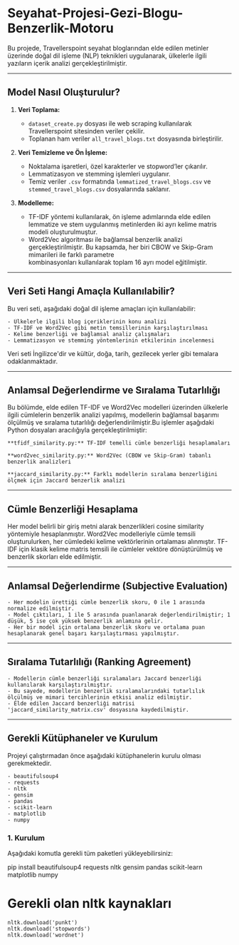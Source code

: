 # Seyahat-Projesi-Gezi-Blogu-Benzerlik-Motoru

Bu projede, Travellerspoint seyahat bloglarından elde edilen metinler üzerinde doğal dil işleme (NLP) teknikleri uygulanarak, ülkelerle ilgili yazıların içerik   analizi gerçekleştirilmiştir.
  
  ---

## Model Nasıl Oluşturulur? 

  1. **Veri Toplama:**
       - `dataset_create.py` dosyası ile web scraping kullanılarak Travellerspoint sitesinden veriler çekilir.
       - Toplanan ham veriler `all_travel_blogs.txt` dosyasında birleştirilir.
  
  2. **Veri Temizleme ve Ön İşleme:**
       - Noktalama işaretleri, özel karakterler ve stopword’ler çıkarılır.
       - Lemmatizasyon ve stemming işlemleri uygulanır.
       - Temiz veriler `.csv` formatında `lemmatized_travel_blogs.csv` ve `stemmed_travel_blogs.csv` dosyalarında saklanır.
  
  3. **Modelleme:**
       - TF-IDF yöntemi kullanılarak, ön işleme adımlarında elde edilen lemmatize ve stem uygulanmış metinlerden iki ayrı kelime matris modeli oluşturulmuştur.
       - Word2Vec algoritması ile bağlamsal benzerlik analizi gerçekleştirilmiştir. Bu kapsamda, her biri CBOW ve Skip-Gram mimarileri ile farklı parametre       
         kombinasyonları kullanılarak toplam 16 ayrı model eğitilmiştir.

---

## Veri Seti Hangi Amaçla Kullanılabilir?

  Bu veri seti, aşağıdaki doğal dil işleme amaçları için kullanılabilir:
  
    - Ülkelerle ilgili blog içeriklerinin konu analizi
    - TF-IDF ve Word2Vec gibi metin temsillerinin karşılaştırılması
    - Kelime benzerliği ve bağlamsal analiz çalışmaları
    - Lemmatizasyon ve stemming yöntemlerinin etkilerinin incelenmesi
  
  Veri seti İngilizce'dir ve kültür, doğa, tarih, gezilecek yerler gibi temalara odaklanmaktadır.

---
## Anlamsal Değerlendirme ve Sıralama Tutarlılığı
Bu bölümde, elde edilen TF-IDF ve Word2Vec modelleri üzerinden ülkelerle ilgili cümlelerin benzerlik analizi yapılmış, modellerin bağlamsal başarımı ölçülmüş ve sıralama tutarlılığı değerlendirilmiştir.Bu işlemler aşağıdaki Python dosyaları aracılığıyla gerçekleştirilmiştir:

    **tfidf_similarity.py:** TF-IDF temelli cümle benzerliği hesaplamaları
    
    **word2vec_similarity.py:** Word2Vec (CBOW ve Skip-Gram) tabanlı benzerlik analizleri
    
    **jaccard_similarity.py:** Farklı modellerin sıralama benzerliğini ölçmek için Jaccard benzerlik analizi
---
## Cümle Benzerliği Hesaplama
Her model belirli bir giriş metni alarak benzerlikleri cosine similarity yöntemiyle hesaplanmıştır. Word2Vec modelleriyle cümle temsili oluşturulurken, her cümledeki kelime vektörlerinin ortalaması alınmıştır. TF-IDF için klasik kelime matris temsili ile cümleler vektöre dönüştürülmüş ve benzerlik skorları elde edilmiştir.

---
## Anlamsal Değerlendirme (Subjective Evaluation)
    - Her modelin ürettiği cümle benzerlik skoru, 0 ile 1 arasında normalize edilmiştir.
    - Model çıktıları, 1 ile 5 arasında puanlanarak değerlendirilmiştir; 1 düşük, 5 ise çok yüksek benzerlik anlamına gelir.
    - Her bir model için ortalama benzerlik skoru ve ortalama puan hesaplanarak genel başarı karşılaştırması yapılmıştır.

---
## Sıralama Tutarlılığı (Ranking Agreement)
    - Modellerin cümle benzerliği sıralamaları Jaccard benzerliği kullanılarak karşılaştırılmıştır.
    - Bu sayede, modellerin benzerlik sıralamalarındaki tutarlılık ölçülmüş ve mimari tercihlerinin etkisi analiz edilmiştir.
    - Elde edilen Jaccard benzerliği matrisi 'jaccard_similarity_matrix.csv' dosyasına kaydedilmiştir.
--- 

##  Gerekli Kütüphaneler ve Kurulum

  Projeyi çalıştırmadan önce aşağıdaki kütüphanelerin kurulu olması gerekmektedir.
  
    - beautifulsoup4
    - requests
    - nltk
    - gensim
    - pandas
    - scikit-learn
    - matplotlib
    - numpy 
    
### 1. Kurulum

  Aşağıdaki komutla gerekli tüm paketleri yükleyebilirsiniz:
  
  pip install beautifulsoup4 requests nltk gensim pandas scikit-learn matplotlib numpy
  
  # Gerekli olan nltk kaynakları
    nltk.download('punkt')
    nltk.download('stopwords')
    nltk.download('wordnet')


